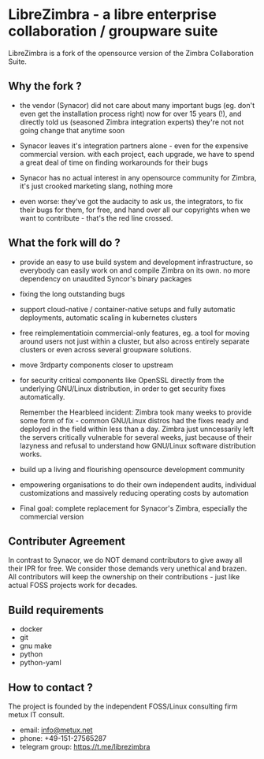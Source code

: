 LibreZimbra - a libre enterprise collaboration / groupware suite
=================================================================

LibreZimbra is a fork of the opensource version of the Zimbra Collaboration Suite.


Why the fork ?
--------------

- the vendor (Synacor) did not care about many important bugs (eg. don't
  even get the installation process right) now for over 15 years (!),
  and directly told us (seasoned Zimbra integration experts) they're not
  not going change that anytime soon

- Synacor leaves it's integration partners alone - even for the expensive
  commercial version. with each project, each upgrade, we have to spend
  a great deal of time on finding workarounds for their bugs

- Synacor has no actual interest in any opensource community for Zimbra,
  it's just crooked marketing slang, nothing more

- even worse: they've got the audacity to ask us, the integrators, to
  fix their bugs for them, for free, and hand over all our copyrights
  when we want to contribute - that's the red line crossed.


What the fork will do ?
-----------------------

- provide an easy to use build system and development infrastructure, so
  everybody can easily work on and compile Zimbra on its own. no more
  dependency on unaudited Syncor's binary packages

- fixing the long outstanding bugs

- support cloud-native / container-native setups and fully automatic
  deployments, automatic scaling in kubernetes clusters

- free reimplementatioin commercial-only features, eg. a tool for moving
  around users not just within a cluster, but also across entirely separate
  clusters or even across several groupware solutions.

- move 3rdparty components closer to upstream

- for security critical components like OpenSSL directly from the underlying
  GNU/Linux distribution, in order to get security fixes automatically.

  Remember the Hearbleed incident: Zimbra took many weeks to provide some form
  of fix - common GNU/Linux distros had the fixes ready and deployed in the
  field within less than a day. Zimbra just unncessarily left the servers
  critically vulnerable for several weeks, just because of their lazyness and
  refusal to understand how GNU/Linux software distribution works.

- build up a living and flourishing opensource development community

- empowering organisations to do their own independent audits, individual
  customizations and massively reducing operating costs by automation

- Final goal: complete replacement for Synacor's Zimbra, especially the
  commercial version

Contributer Agreement
---------------------

In contrast to Synacor, we do NOT demand contributors to give away all their IPR
for free. We consider those demands very unethical and brazen. All contributors
will keep the ownership on their contributions - just like actual FOSS projects
work for decades.


Build requirements
------------------

* docker
* git
* gnu make
* python
* python-yaml


How to contact ?
----------------

The project is founded by the independent FOSS/Linux consulting firm
metux IT consult.

- email: info@metux.net
- phone: +49-151-27565287
- telegram group: https://t.me/librezimbra
